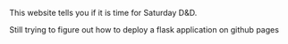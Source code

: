 This website tells you if it is time for Saturday D&D.

Still trying to figure out how to deploy a flask application on github pages
